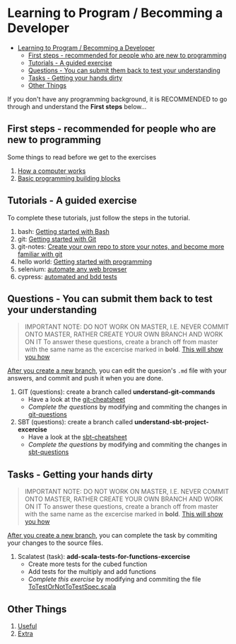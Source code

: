 # Learning to Program / Becomming a Developer

- [Learning to Program / Becomming a Developer](#learning-to-program--becomming-a-developer)
  - [First steps - recommended for people who are new to programming](#first-steps---recommended-for-people-who-are-new-to-programming)
  - [Tutorials - A guided exercise](#tutorials---a-guided-exercise)
  - [Questions - You can submit them back to test your understanding](#questions---you-can-submit-them-back-to-test-your-understanding)
  - [Tasks - Getting your hands dirty](#tasks---getting-your-hands-dirty)
  - [Other Things](#other-things)

If you don't have any programming background, it is RECOMMENDED to go through and understand the **First steps** below...

## First steps - recommended for people who are new to programming

Some things to read before we get to the exercises

1. [How a computer works](./1-getting-started-with-programming/1-How-a-computer-works.md)
1. [Basic programming building blocks](./1-getting-started-with-programming/2-Basic-programming-building-blocks.md)

## Tutorials - A guided exercise

To complete these tutorials, just follow the steps in the tutorial.

1. bash: [Getting started with Bash](./tutorial/bash-tutorial.md)
2. git: [Getting started with Git](./tutorial/git-tutorial.md)
3. git-notes: [Create your own repo to store your notes, and become more familiar with git](./tutorial/git-notes-tutorial.md)
4. hello world: [Getting started with programming](./tutorial/hello-world.md)
5. selenium: [automate any web browser](./tutorial/selenium-tutorial.md)
6. cypress: [automated and bdd tests](./tutorial/cypress-tutorial.md)

## Questions - You can submit them back to test your understanding

> IMPORTANT NOTE: DO NOT WORK ON MASTER, I.E. NEVER COMMIT ONTO MASTER, RATHER CREATE YOUR OWN BRANCH AND WORK ON IT
> To answer these questions, create a branch off from master with the same name as the excercise marked in **bold**. [This will show you how](./cheatsheets/git.md#Create-a-branch)

[After you create a new branch](./cheatsheets/git.md#Create-a-branch), you can edit the quesion's `.md` file with your answers, and commit and push it when you are done.

1. GIT (questions): create a branch called **understand-git-commands**
   - Have a look at the [git-cheatsheet](./cheatsheets/git.md)
   - _Complete the questions_ by modifying and commiting the changes in [git-questions](./questions/understand-git-commands-questions.md)
1. SBT (questions): create a branch called **understand-sbt-project-excercise**
   - Have a look at the [sbt-cheatsheet](./cheatsheets/sbt.md)
   - _Complete the questions_ by modifying and commiting the changes in [sbt-questions](./questions/understand-sbt-project-excercise.md)

## Tasks - Getting your hands dirty

> IMPORTANT NOTE: DO NOT WORK ON MASTER, I.E. NEVER COMMIT ONTO MASTER, RATHER CREATE YOUR OWN BRANCH AND WORK ON IT
> To answer these questions, create a branch off from master with the same name as the excercise marked in **bold**. [This will show you how](./cheatsheets/git.md#Create-a-branch)

[After you create a new branch](./cheatsheets/git.md#Create-a-branch), you can complete the task by commiting your changes to the source files.

1. Scalatest (task): **add-scala-tests-for-functions-excercise**
   - Create more tests for the cubed function
   - Add tests for the multiply and add functions
   - _Complete this exercise_ by modifying and commiting the file [ToTestOrNotToTestSpec.scala](../src/test/scala/ToTestOrNotToTestSpec.scala)

## Other Things

1. [Useful](./USEFUL.md)
2. [Extra](./EXTRA.md)
